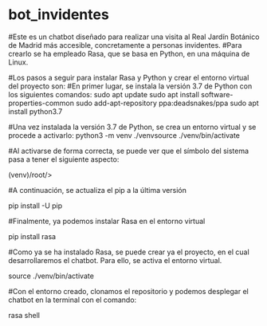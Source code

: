 # bot_invidentes
#Este es un chatbot diseñado para realizar una visita al Real Jardín Botánico de Madrid más accesible, concretamente a personas invidentes.
#Para crearlo se ha empleado Rasa, que se basa en Python, en una máquina de Linux.

#Los pasos a seguir para instalar Rasa y Python y crear el entorno virtual del proyecto son:
#En primer lugar, se instala la versión 3.7 de Python con los siguientes comandos:
sudo apt update
sudo apt install software-properties-common
sudo add-apt-repository ppa:deadsnakes/ppa
sudo apt install python3.7

#Una vez instalada la versión 3.7 de Python, se crea un entorno virtual y se procede a activarlo:
python3 -m venv ./venvsource 
./venv/bin/activate

#Al activarse de forma correcta, se puede ver que el símbolo del sistema pasa a tener el siguiente aspecto: 

(venv)/root/>

#A continuación, se actualiza el pip a la última versión

pip install -U pip

#Finalmente, ya podemos instalar Rasa en el entorno virtual

pip install rasa

#Como ya se ha instalado Rasa, se puede crear ya el proyecto, en el cual desarrollaremos el chatbot. Para ello, se activa el entorno virtual.

source ./venv/bin/activate

#Con el entorno creado, clonamos el repositorio y podemos desplegar el chatbot en la terminal con el comando:
 
 rasa shell
